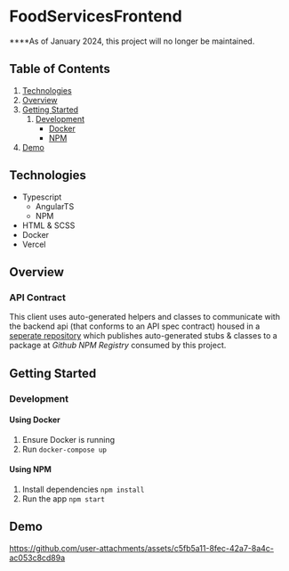 # FoodServicesFrontend

**\*\*As of January 2024, this project will no longer be maintained. 

## Table of Contents
1. [Technologies](#Technologies)
2. [Overview](#Overview)
3. [Getting Started](#Getting-Started)
    1. [Development](#Development)
        -  [Docker](#Using-Docker)
        -  [NPM](#Using-NPM)
4. [Demo](#Additional-Resources)

## Technologies
- Typescript
  - AngularTS
  - NPM
- HTML & SCSS
- Docker 
- Vercel

## Overview

### API Contract
This client uses auto-generated helpers and classes to communicate with the backend api (that conforms to an API spec contract) housed in a [seperate repository](#https://github.com/adam-shamaa/food-services-aggregator-spec) which publishes auto-generated stubs & classes to a package at _Github NPM Registry_ consumed by this project.

## Getting Started

### Development

#### Using Docker
1. Ensure Docker is running
2. Run `docker-compose up`

#### Using NPM
1. Install dependencies `npm install`
2. Run the app `npm start`

## Demo
https://github.com/user-attachments/assets/c5fb5a11-8fec-42a7-8a4c-ac053c8cd89a
